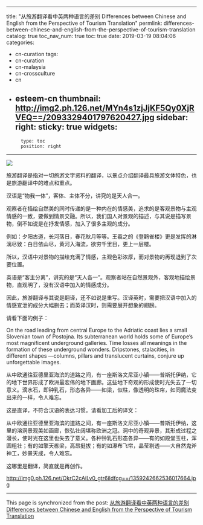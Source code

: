 
---
title: "从旅游翻译看中英两种语言的差别 Differences between Chinese and English from the Perspective of Tourism Translation"
permlink: differences-between-chinese-and-english-from-the-perspective-of-tourism-translation
catalog: true
toc_nav_num: true
toc: true
date: 2019-03-19 08:04:06
categories:
- cn-curation
tags:
- cn-curation
- cn-malaysia
- cn-crossculture
- cn
- esteem-cn
thumbnail: http://img2.ph.126.net/MYn4s1zjJjKF5Qy0XjRVEQ==/2093329401797620427.jpg
sidebar:
    right:
        sticky: true
widgets:
    -
        type: toc
        position: right
---


![](http://img2.ph.126.net/MYn4s1zjJjKF5Qy0XjRVEQ==/2093329401797620427.jpg)


旅游翻译是指对一切旅游文字资料的翻译，以景点介绍翻译最具旅游文体特色，也是旅游翻译中的难点和重点。

汉语是“物我一体”，客体、主体不分，讲究的是天人合一。

观察者在描绘自然美的同时传递的是一种内在的情感美，追求的是客观景物与主观情感的一致，要做到情景交融。所以，我们国人对景观的描述，与其说是描写景物，倒不如说是在抒发情感，加入了很多主观的成分。

例如：夕阳古道，长河落日，春花秋月等等。王羲之的《登鹳雀楼》更是发挥的淋漓尽致：白日依山尽，黄河入海流，欲穷千里目，更上一层楼。

所以，汉语中对景物的描绘充满了情感，主观色彩浓厚，而对景物的再现退到了次要位置。

英语是“客主分离”，讲究的是“天人各一”。观察者站在自然景观外，客观地描绘景物，直观明了，没有汉语中加入的情感成分。

因此，旅游翻译与其说是翻译，还不如说是重写。汉译英时，需要把汉语中加入的情感宣泄的成分大幅删去；而英译汉时，则需要展开想象的翅膀。

请看下面的例子：

On the road leading from central Europe to the Adriatic coast lies a small Slovenian town of Postojna. Its subterranean world holds some of Europe’s most magnificent underground galleries. Time losses all meanings in the formation of these underground wonders. Dripstones, stalacities, in different shapes —columns, pillars and translucent curtains, conjure up unforgettable images.
 
从中欧通往亚德里亚海滨的道路之间，有一座斯洛文尼亚小镇——普斯托伊纳，它的地下世界形成了欧洲最宏伟的地下画廊。这些地下奇观的形成使时光失去了一切意义。滴水石，即钟乳石，形态各异——如梁，似柱，像透明的珠帘，如同魔法变出来的一样，令人难忘。

这是直译，不符合汉语的表达习惯。请看加工后的译文：

从中欧通往亚德里亚海滨的道路之间，有一座斯洛文尼亚小镇——普斯托伊纳，这里的溶洞景观美如画廊，恢弘壮阔堪称欧洲之冠。洞中的奇观异景，其形成过程之漫长，使时光在这里也失去了意义。各种钟乳石形态各异——有的如殿堂玉柱，浑圆粗壮；有的如擎天栋梁，高昂挺拔；有的如瀑布飞帘，晶莹剔透——大自然鬼斧神工，妙景天成，令人难忘。

这哪里是翻译，简直就是再创作。

http://img0.ph.126.net/OkrC2cAiLv0_gtr6iIdfcg==/1359242662536017664.jpg

- - -

This page is synchronized from the post: [从旅游翻译看中英两种语言的差别 Differences between Chinese and English from the Perspective of Tourism Translation](https://steemit.com/@bring/differences-between-chinese-and-english-from-the-perspective-of-tourism-translation)
